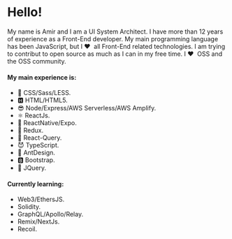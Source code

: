 # Hello!

My name is Amir and I am a UI System Architect. I have more than 12 years of experience as a Front-End developer. My main programming language has been JavaScript, but I ❤️ &nbsp;all Front-End related technologies. I am trying to contribut to open source as much as I can in my free time. I ❤️ &nbsp;OSS and the OSS community. 

#### My main experience is:
- 💫 CSS/Sass/LESS. 
- 🅷 HTML/HTML5.
- 😎 Node/Express/AWS Serverless/AWS Amplify.
- ⚛ ReactJs. 
- 📱 ReactNative/Expo.
- 🤖 Redux.
- 🧮 React-Query.
- 😈 TypeScript.
- 🐜 AntDesign.
- 🅱 Bootstrap.
- 👾 JQuery.


#### Currently learning:
- Web3/EthersJS.
- Solidity.
- GraphQL/Apollo/Relay.
- Remix/NextJs.
- Recoil.


<!--
**amir5000/amir5000** is a ✨ _special_ ✨ repository because its `README.md` (this file) appears on your GitHub profile.

Here are some ideas to get you started:

- 🔭 I’m currently working on ...
- 🌱 I’m currently learning ...
- 👯 I’m looking to collaborate on ...
- 🤔 I’m looking for help with ...
- 💬 Ask me about ...
- 📫 How to reach me: ...
- 😄 Pronouns: ...
- ⚡ Fun fact: ...
-->
